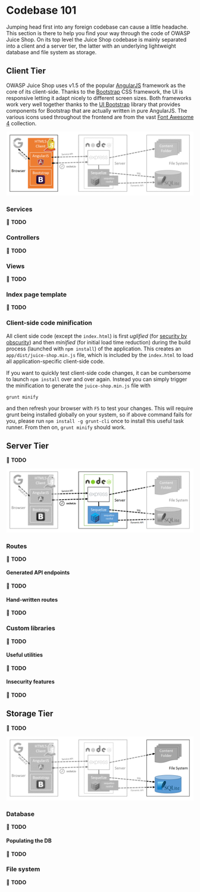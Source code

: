 # Codebase 101

Jumping head first into any foreign codebase can cause a little
headache. This section is there to help you find your way through the
code of OWASP Juice Shop. On its top level the Juice Shop codebase is
mainly separated into a client and a server tier, the latter with an
underlying lightweight database and file system as storage.

## Client Tier

OWASP Juice Shop uses v1.5 of the popular
[AngularJS](https://angularjs.org/) framework as the core of its
client-side. Thanks to the [Bootstrap](http://getbootstrap.com/) CSS
framework, the UI is responsive letting it adapt nicely to different
screen sizes. Both frameworks work very well together thanks to the
[UI Bootstrap](https://angular-ui.github.io/bootstrap/) library that
provides components for Bootstrap that are actually written in pure
AngularJS. The various icons used throughout the frontend are from the
vast [Font Awesome 4](https://fontawesome.com/) collection.

![Client tier focus](img/architecture-client.png)

### Services

:wrench: **TODO**

### Controllers

:wrench: **TODO**

### Views

:wrench: **TODO**

### Index page template

:wrench: **TODO**

### Client-side code minification

All client side code (except the `index.html`) is first _uglified_ (for
[security by obscurity](https://en.wikipedia.org/wiki/Security_through_obscurity))
and then _minified_ (for initial load time reduction) during the build
process (launched with `npm install`) of the application. This creates
an `app/dist/juice-shop.min.js` file, which is included by the
`index.html` to load all application-specific client-side code.

If you want to quickly test client-side code changes, it can be
cumbersome to launch `npm install` over and over again. Instead you can
simply trigger the minification to generate the `juice-shop.min.js` file
with

```
grunt minify
```

and then refresh your browser with `F5` to test your changes. This will
require grunt being installed globally on your system, so if above
command fails for you, please run `npm install -g grunt-cli` once to
install this useful task runner. From then on, `grunt minify` should
work.

## Server Tier

:wrench: **TODO**

![Server tier focus](img/architecture-server.png)

### Routes

:wrench: **TODO**

#### Generated API endpoints

:wrench: **TODO**

#### Hand-written routes

:wrench: **TODO**

### Custom libraries

:wrench: **TODO**

#### Useful utilities

:wrench: **TODO**

#### Insecurity features

:wrench: **TODO**

## Storage Tier

:wrench: **TODO**

![DB tier focus](img/architecture-database.png)

### Database

:wrench: **TODO**

#### Populating the DB

:wrench: **TODO**

### File system

:wrench: **TODO**
